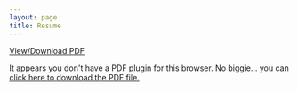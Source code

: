 ```yaml
---
layout: page
title: Resume
---
```

<div class="center-align">
    <a href="{{ site.baseurl }}pdf/Vakil-Resume.pdf">View/Download PDF</a>
</div>

<div class="pdf-container">

<object data="{{ site.baseurl }}pdf/Vakil-Resume.pdf" type="application/pdf" style="width: 100%; height: 100%; display: block;" >

  <p>It appears you don't have a PDF plugin for this browser.
  No biggie... you can <a href="{{ site.baseurl }}pdf/Vakil-Resume.pdf">click here to
  download the PDF file.</a></p>

</object>

</div>
